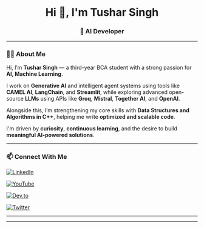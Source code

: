 



<h1 align="center">Hi 👋, I'm Tushar Singh</h1>
<h3 align="center">🚀 AI Developer


---

### 👨‍💻 About Me

Hi, I’m **Tushar Singh** — a third-year BCA student with a strong passion for **AI, Machine Learning**.

I work on **Generative AI** and intelligent agent systems using tools like **CAMEL AI**, **LangChain**, and **Streamlit**, while exploring advanced open-source **LLMs**  using APIs like **Groq**, **Mistral**, **Together AI**, and **OpenAI**.

Alongside this, I’m strengthening my core skills with **Data Structures and Algorithms in C++**, helping me write **optimized and scalable code**.

I'm driven by **curiosity**, **continuous learning**, and the desire to build **meaningful AI-powered solutions**.

---



### 📫 Connect With Me

[![LinkedIn](https://img.shields.io/badge/LinkedIn-Tushar%20Singh-blue?style=for-the-badge&logo=linkedin)](https://www.linkedin.com/in/tushar-singh-1ba975296)

[![YouTube](https://img.shields.io/badge/YouTube-CodeWithTushar-red?style=for-the-badge&logo=youtube)](https://youtube.com/@codeewithtushar?si=n9SOsKQGA5IA-kQf)

[![Dev.to](https://img.shields.io/badge/Dev.to-@_tusharrathore-black?style=for-the-badge&logo=dev.to)](https://dev.to/_tusharrathore)

[![Twitter](https://img.shields.io/badge/Twitter-@_tusharrathore-1DA1F2?style=for-the-badge&logo=twitter&logoColor=white)](https://x.com/_tusharrathore)

---

---

